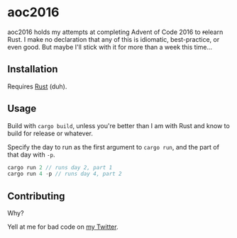 # aoc2016

aoc2016 holds my attempts at completing Advent of Code 2016 to ~~re~~learn Rust. I make no declaration that any of this is idiomatic, best-practice, or even good. But maybe I'll stick with it for more than a week this time...

## Installation

Requires [Rust](https://www.rust-lang.org) \(duh\). 

## Usage

Build with `cargo build`, unless you're better than I am with Rust and know to build for release or whatever.

Specify the day to run as the first argument to `cargo run`, and the part of that day with `-p`. 
```rust
cargo run 2 // runs day 2, part 1
cargo run 4 -p // runs day 4, part 2
```

## Contributing
Why?

Yell at me for bad code on [my Twitter](https://twitter.com/izeryx). 
